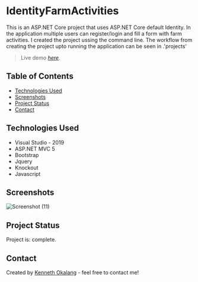 # IdentityFarmActivities
This is an ASP.NET Core project that uses ASP.NET Core default Identity. In the application multiple users can register/login and  fill a form with
farm activities. I created the project ussing the command line. The workflow from creating the project upto running the application can be seen in .'projects'

> Live demo [_here_](https://www.example.com). <!-- If you have the project hosted somewhere, include the link here. -->

## Table of Contents
* [Technologies Used](#technologies-used)
* [Screenshots](#screenshots)
* [Project Status](#project-status)
* [Contact](#contact)
<!-- * [License](#license) -->

## Technologies Used
- Visual Studio - 2019
- ASP.NET MVC 5 
- Bootstrap
- Jquery
- Knockout
- Javascript

## Screenshots
![Screenshot (11)](https://user-images.githubusercontent.com/68539411/136467462-6e9c7c56-9f98-4df6-a629-8efbff23ae7d.png)

<!-- If you have screenshots you'd like to share, include them here. -->

## Project Status
Project is: complete.


## Contact
Created by [Kenneth Okalang](https://okalangkenneth.com) - feel free to contact me!


<!-- Optional -->
<!-- ## License -->
<!-- This project is open source and available under the [... License](). -->

<!-- You don't have to include all sections - just the one's relevant to your project -->

